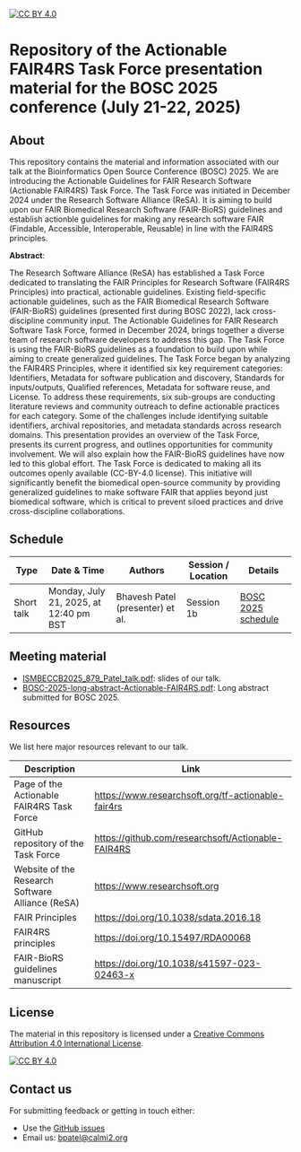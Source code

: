 [![CC BY 4.0][cc-by-shield]][cc-by]

[cc-by]: http://creativecommons.org/licenses/by/4.0/
[cc-by-shield]: https://img.shields.io/badge/License-CC%20BY%204.0-lightgrey.svg
[cc-by-image]: https://i.creativecommons.org/l/by/4.0/88x31.png

# Repository of the Actionable FAIR4RS Task Force presentation material for the BOSC 2025 conference (July 21-22, 2025)

## About

This repository contains the material and information associated with our talk at the Bioinformatics Open Source Conference (BOSC) 2025. We are introducing the Actionable Guidelines for FAIR Research Software (Actionable FAIR4RS) Task Force. The Task Force was initiated in December 2024 under the Research Software Alliance (ReSA). It is aiming to build upon our FAIR Biomedical Research Software (FAIR-BioRS) guidelines and establish actionble guidelines for making any research software FAIR (Findable, Accessible, Interoperable, Reusable) in line with the FAIR4RS principles.

**Abstract**: 

The Research Software Alliance (ReSA) has established a Task Force dedicated to translating the FAIR Principles for Research Software (FAIR4RS Principles) into practical, actionable guidelines. Existing field-specific actionable guidelines, such as the FAIR Biomedical Research Software (FAIR-BioRS) guidelines (presented first during BOSC 2022), lack cross-discipline community input. The Actionable Guidelines for FAIR Research Software Task Force, formed in December 2024, brings together a diverse team of research software developers to address this gap. The Task Force is using the FAIR-BioRS guidelines as a foundation to build upon while aiming to create generalized guidelines. The Task Force began by analyzing the FAIR4RS Principles, where it identified six key requirement categories: Identifiers, Metadata for software publication and discovery, Standards for inputs/outputs, Qualified references, Metadata for software reuse, and License. To address these requirements, six sub-groups are conducting literature reviews and community outreach to define actionable practices for each category. Some of the challenges include identifying suitable identifiers, archival repositories, and metadata standards across research domains. This presentation provides an overview of the Task Force, presents its current progress, and outlines opportunities for community involvement. We will also explain how the FAIR-BioRS guidelines have now led to this global effort. The Task Force is dedicated to making all its outcomes openly available (CC-BY-4.0 license). This initiative will significantly benefit the biomedical open-source community by providing generalized guidelines to make software FAIR that applies beyond just biomedical software, which is critical to prevent siloed practices and drive cross-discipline collaborations. 


## Schedule

| Type            | Date & Time             | Authors                          | Session / Location                                              | Details |
| --------------- | -----------------|--------------------------------- |------------------------------------------------------ |------------------- |
| Short talk      |  Monday, July 21, 2025, at 12:40 pm BST | Bhavesh Patel (presenter) et al.| Session 1b | [BOSC 2025 schedule](https://www.open-bio.org/events/bosc-2025/bosc-2025-schedule/) |


## Meeting material

- [ISMBECCB2025_879_Patel_talk.pdf](ISMBECCB2025_879_Patel_talk.pdf): slides of our talk. 
- [BOSC-2025-long-abstract-Actionable-FAIR4RS.pdf](BOSC-2025-long-abstract-Actionable-FAIR4RS.pdf): Long abstract submitted for BOSC 2025. 
## Resources

We list here major resources relevant to our talk.

| Description                                         | Link                                                              |
| --------------------------------------------------  | ----------------------------------------------------------------- |
| Page of the Actionable FAIR4RS Task Force           | https://www.researchsoft.org/tf-actionable-fair4rs |
| GitHub repository of the Task Force                 | https://github.com/researchsoft/Actionable-FAIR4RS |
| Website of the Research Software Alliance (ReSA)    | https://www.researchsoft.org |
| FAIR Principles                                     | https://doi.org/10.1038/sdata.2016.18
| FAIR4RS principles                                  | https://doi.org/10.15497/RDA00068 |
| FAIR-BioRS guidelines manuscript                    | https://doi.org/10.1038/s41597-023-02463-x |

## License
The material in this repository is licensed under a
[Creative Commons Attribution 4.0 International License][cc-by].

[![CC BY 4.0][cc-by-image]][cc-by]

## Contact us
For submitting feedback or getting in touch either:
- Use the [GitHub issues](https://github.com/fairdataihub/actionableFAIR4RS-BOSC2025) 
- Email us: bpatel@calmi2.org

